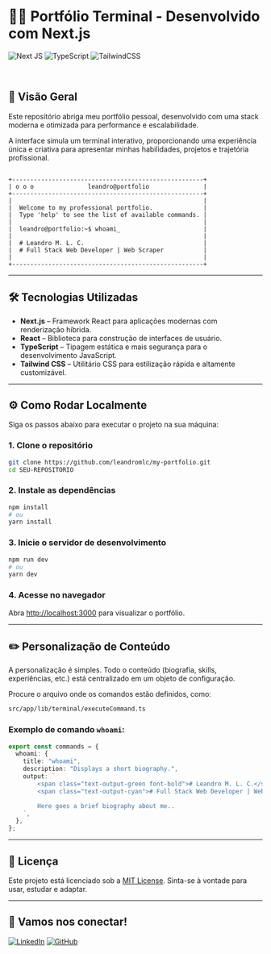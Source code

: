 # 🧑‍💻 Portfólio Terminal - Desenvolvido com Next.js

![Next JS](https://img.shields.io/badge/Next.js-000000.svg?\&style=for-the-badge\&logo=nextdotjs\&logoColor=white)
![TypeScript](https://img.shields.io/badge/typescript-%23007ACC.svg?\&style=for-the-badge\&logo=typescript\&logoColor=white)
![TailwindCSS](https://img.shields.io/badge/tailwindcss-%2338B2AC.svg?\&style=for-the-badge\&logo=tailwind-css\&logoColor=white)

<br>

## 🚀 Visão Geral

Este repositório abriga meu portfólio pessoal, desenvolvido com uma stack moderna e otimizada para performance e escalabilidade.

A interface simula um terminal interativo, proporcionando uma experiência única e criativa para apresentar minhas habilidades, projetos e trajetória profissional.

```

+-----------------------------------------------------+
| o o o               leandro@portfolio               |
+-----------------------------------------------------+
|                                                     |
|  Welcome to my professional portfolio.              |
|  Type 'help' to see the list of available commands. |
|                                                     |
|  leandro@portfolio:~$ whoami_                       |
|                                                     |
|  # Leandro M. L. C.                                 |
|  # Full Stack Web Developer | Web Scraper           |
|                                                     |
+-----------------------------------------------------+

```

---

## 🛠️ Tecnologias Utilizadas

- **Next.js** – Framework React para aplicações modernas com renderização híbrida.
- **React** – Biblioteca para construção de interfaces de usuário.
- **TypeScript** – Tipagem estática e mais segurança para o desenvolvimento JavaScript.
- **Tailwind CSS** – Utilitário CSS para estilização rápida e altamente customizável.

---

## ⚙️ Como Rodar Localmente

Siga os passos abaixo para executar o projeto na sua máquina:

### 1. Clone o repositório

```bash
git clone https://github.com/leandromlc/my-portfolio.git
cd SEU-REPOSITORIO
````

### 2. Instale as dependências

```bash
npm install
# ou
yarn install
```

### 3. Inicie o servidor de desenvolvimento

```bash
npm run dev
# ou
yarn dev
```

### 4. Acesse no navegador

Abra [http://localhost:3000](http://localhost:3000) para visualizar o portfólio.

---

## ✏️ Personalização de Conteúdo

A personalização é simples. Todo o conteúdo (biografia, skills, experiências, etc.) está centralizado em um objeto de configuração.

Procure o arquivo onde os comandos estão definidos, como:

```bash
src/app/lib/terminal/executeCommand.ts
```

### Exemplo de comando `whoami`:

```ts
export const commands = {
  whoami: {
    title: "whoami",
    description: "Displays a short biography.",
    output: `
        <span class="text-output-green font-bold"># Leandro M. L. C.</span>
        <span class="text-output-cyan"># Full Stack Web Developer | Web Scraper</span>

        Here goes a brief biography about me..
    `,
  },
};
```

---

## 📄 Licença

Este projeto está licenciado sob a [MIT License](LICENSE). Sinta-se à vontade para usar, estudar e adaptar.

---

## 🤝 Vamos nos conectar!

[![LinkedIn](https://img.shields.io/badge/linkedin-%230077B5.svg?\&style=for-the-badge\&logo=linkedin\&logoColor=white)](https://www.linkedin.com/in/leandromlc/)
[![GitHub](https://img.shields.io/badge/github-%23121011.svg?\&style=for-the-badge\&logo=github\&logoColor=white)](https://github.com/leandromlc)
